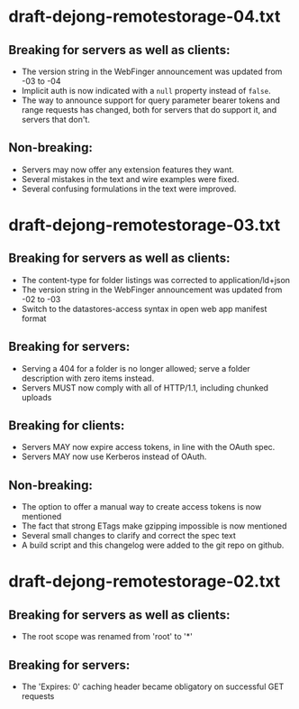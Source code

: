 # draft-dejong-remotestorage-04.txt

## Breaking for servers as well as clients:
* The version string in the WebFinger announcement was updated from -03 to -04
* Implicit auth is now indicated with a `null` <auth-dialog> property instead of `false`.
* The way to announce support for query parameter bearer tokens and range requests has changed, both for servers that do support it, and servers that don't.

## Non-breaking:
* Servers may now offer any extension features they want.
* Several mistakes in the text and wire examples were fixed.
* Several confusing formulations in the text were improved.

# draft-dejong-remotestorage-03.txt

## Breaking for servers as well as clients:
* The content-type for folder listings was corrected to application/ld+json
* The version string in the WebFinger announcement was updated from -02 to -03
* Switch to the datastores-access syntax in open web app manifest format

## Breaking for servers:
* Serving a 404 for a folder is no longer allowed; serve a folder description with zero items instead.
* Servers MUST now comply with all of HTTP/1.1, including chunked uploads

## Breaking for clients:
* Servers MAY now expire access tokens, in line with the OAuth spec.
* Servers MAY now use Kerberos instead of OAuth.

## Non-breaking:
* The option to offer a manual way to create access tokens is now mentioned
* The fact that strong ETags make gzipping impossible is now mentioned
* Several small changes to clarify and correct the spec text
* A build script and this changelog were added to the git repo on github.

# draft-dejong-remotestorage-02.txt

## Breaking for servers as well as clients:
* The root scope was renamed from 'root' to '*'

## Breaking for servers:
* The 'Expires: 0' caching header became obligatory on successful GET requests
